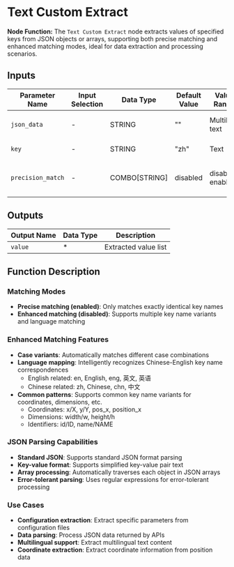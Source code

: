 # Text Custom Extract

**Node Function:** The `Text Custom Extract` node extracts values of specified keys from JSON objects or arrays, supporting both precise matching and enhanced matching modes, ideal for data extraction and processing scenarios.

## Inputs

| Parameter Name | Input Selection | Data Type | Default Value | Value Range | Description |
| -------------- | --------------- | --------- | ------------- | ----------- | ----------- |
| `json_data` | - | STRING | "" | Multiline text | JSON object or array data |
| `key` | - | STRING | "zh" | Text | Key name to extract |
| `precision_match` | - | COMBO[STRING] | disabled | disabled, enabled | Precision matching mode switch |

## Outputs

| Output Name | Data Type | Description |
|-------------|-----------|-------------|
| `value` | * | Extracted value list |

## Function Description

### Matching Modes
- **Precise matching (enabled)**: Only matches exactly identical key names
- **Enhanced matching (disabled)**: Supports multiple key name variants and language matching

### Enhanced Matching Features
- **Case variants**: Automatically matches different case combinations
- **Language mapping**: Intelligently recognizes Chinese-English key name correspondences
  - English related: en, English, eng, 英文, 英语
  - Chinese related: zh, Chinese, chn, 中文
- **Common patterns**: Supports common key name variants for coordinates, dimensions, etc.
  - Coordinates: x/X, y/Y, pos_x, position_x
  - Dimensions: width/w, height/h
  - Identifiers: id/ID, name/NAME

### JSON Parsing Capabilities
- **Standard JSON**: Supports standard JSON format parsing
- **Key-value format**: Supports simplified key-value pair text
- **Array processing**: Automatically traverses each object in JSON arrays
- **Error-tolerant parsing**: Uses regular expressions for error-tolerant processing

### Use Cases
- **Configuration extraction**: Extract specific parameters from configuration files
- **Data parsing**: Process JSON data returned by APIs
- **Multilingual support**: Extract multilingual text content
- **Coordinate extraction**: Extract coordinate information from position data